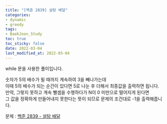 ```yaml
---
title: "[백준 2839] 설탕 배달"
categories: 
- dynamic
- greedy
tags:
- BaekJoon_Study
toc: true
toc_sticky: false
date: 2022-03-04
last_modified_at: 2022-03-04
---
```


while 문을 사용한 풀이입니다.

숫자가 5의 배수가 될 때까지 계속하여 3을 빼나가는데  
이때 5의 배수가 되는 순간이 있다면 5로 나눈 후 더해서 최종값을 출력하면 됩니다.  
만약, 그렇지 못하고 계속 뺄셈을 수행하다가 N이 0 미만으로 떨어지게 된다면  
그 값을 정확하게 만들어내지 못한다는 뜻이 되므로 문제의 조건대로 -1을 출력해줍니다.

문제 : [백준 2839 - 설탕 배달](https://www.acmicpc.net/problem/2839)

<script src="https://gist.github.com/Ryumaker/91ef525cc0779e88696eb6641d56aec7.js"></script>